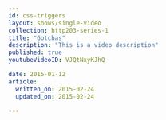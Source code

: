 ```yaml
---
id: css-triggers
layout: shows/single-video
collection: http203-series-1
title: "Gotchas"
description: "This is a video description"
published: true
youtubeVideoID: VJQtNxyKJhQ

date: 2015-01-12
article:
  written_on: 2015-02-24
  updated_on: 2015-02-24

---
```

